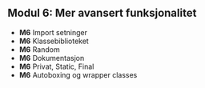 ## Modul 6: Mer avansert funksjonalitet  ##

* **M6** Import setninger
* **M6** Klassebiblioteket
* **M6** Random
* **M6** Dokumentasjon
* **M6** Privat, Static, Final
* **M6** Autoboxing og wrapper classes
